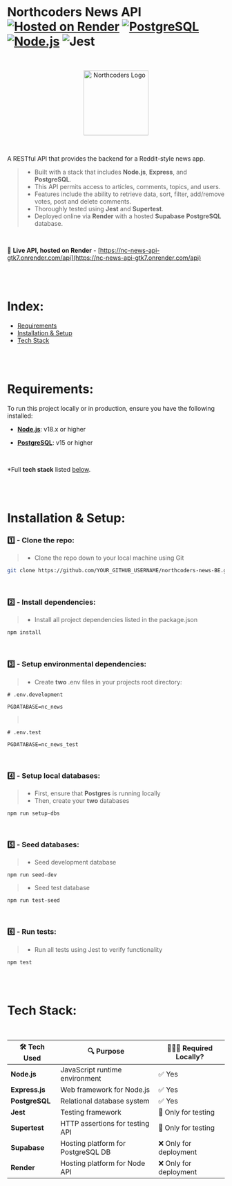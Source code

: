# Northcoders News API <br> [![Hosted on Render](https://img.shields.io/badge/Hosted-Render-purple)](https://nc-news-api-gtk7.onrender.com/api) [![PostgreSQL](https://img.shields.io/badge/Database-PostgreSQL-blue)](https://www.postgresql.org/)  [![Node.js](https://img.shields.io/badge/Runtime-Node.js-green)](https://nodejs.org/) ![Jest](https://img.shields.io/badge/Tested_with-Jest-%23C21325?logo=jest&logoColor=white)



<br>
<p align="center">
  <img src="https://www.manchesterdigital.com/storage/6766/Northcoders-Primary-Logo---Red.png" alt="Northcoders Logo" width="150" height=auto/>
</p>
<br>

<!-- [![version](https://img.shields.io/npm/v/express)](https://nodejs.org/) -->
<!-- ![Express](https://img.shields.io/badge/Express.js-404D59?logo=express) -->

A RESTful API that provides the backend for a Reddit-style news app. <br>
>- Built with a stack that includes **Node.js**, **Express**, and **PostgreSQL**.
>- This API permits access to articles, comments, topics, and users. <br> 
>- Features include the ability to retrieve data, sort, filter, add/remove votes, post and delete comments. <br> 
>- Thoroughly tested using **Jest** and **Supertest**. <br> 
>- Deployed online via **Render** with a hosted **Supabase** **PostgreSQL** database. 

<br> 


🔗 **Live API, hosted on Render** - [https://nc-news-api-gtk7.onrender.com/api](https://nc-news-api-gtk7.onrender.com/api) 

<br><br>

# Index:

- [Requirements](#requirements)
- [Installation & Setup](#installation--setup)
- [Tech Stack](#tech-stack)

<br><br>

# Requirements: 

To run this project locally or in production, ensure you have the following installed:
- [**Node.js**](http://nodejs.org): v18.x or higher  

- [**PostgreSQL**](https://www.postgresql.org): v15 or higher  

<br>

*Full **tech stack** listed [below](#Tech-Stack).


<br><br>

# Installation & Setup:
### 1️⃣ - Clone the repo:
>- Clone the repo down to your local machine using Git
```bash
git clone https://github.com/YOUR_GITHUB_USERNAME/northcoders-news-BE.git 
```
<br>

### 2️⃣ - Install dependencies:
>- Install all project dependencies listed in the package.json
```bash
npm install
``` 
<br>

### 3️⃣ - Setup environmental dependencies:
>- Create **two** .env files in your projects root directory:

```shell
# .env.development

PGDATABASE=nc_news
```
><br>

```shell
# .env.test

PGDATABASE=nc_news_test
```
<br>

### 4️⃣ - Setup local databases:
>- First, ensure that **Postgres** is running locally 
>- Then, create your **two** databases
```shell
npm run setup-dbs
```
<br>

### 5️⃣ - Seed databases:
>- Seed development database
```shell
npm run seed-dev
```
>- Seed test database
```shell
npm run test-seed
```
<br>

### 6️⃣ - Run tests:
>- Run all tests using Jest to verify functionality
```shell
npm test
```

<br><br>

# Tech Stack: 
<br>



| 🛠️ Tech Used | 🔍 Purpose                            | 🧑🏻‍💻 Required Locally?        |
|--------------|----------------------------------------|-----------------------------|
| **Node.js**   | JavaScript runtime environment         | ✅ Yes                      |
| **Express.js**| Web framework for Node.js              | ✅ Yes                      |
| **PostgreSQL**| Relational database system             | ✅ Yes                      |
| **Jest**      | Testing framework                      | 🔶 Only for testing         |
| **Supertest** | HTTP assertions for testing API        | 🔶 Only for testing         |
| **Supabase**  | Hosting platform for PostgreSQL DB     | ❌ Only for deployment      |
| **Render**    | Hosting platform for Node API          | ❌ Only for deployment      |
<br>

<br>



<!-- 2️⃣3️⃣4️⃣5️⃣6️⃣7️⃣8️⃣9️⃣ -->